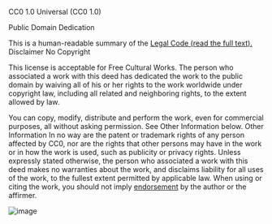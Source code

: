 CC0 1.0 Universal (CC0 1.0) 

Public Domain Dedication

This is a human-readable summary of the [Legal Code (read the full text).](http://creativecommons.org/publicdomain/zero/1.0/)
Disclaimer
No Copyright

 This license is acceptable for Free Cultural Works.
The person who associated a work with this deed has dedicated the work to the public domain by waiving all of his or her rights to the work worldwide under copyright law, including all related and neighboring rights, to the extent allowed by law.

You can copy, modify, distribute and perform the work, even for commercial purposes, all without asking permission. See Other Information below.
Other Information
In no way are the patent or trademark rights of any person affected by CC0, nor are the rights that other persons may have in the work or in how the work is used, such as publicity or privacy rights.
Unless expressly stated otherwise, the person who associated a work with this deed makes no warranties about the work, and disclaims liability for all uses of the work, to the fullest extent permitted by applicable law.
When using or citing the work, you should not imply [endorsement](http://creativecommons.org/publicdomain/zero/1.0/) by the author or the affirmer.

![image](http://i.creativecommons.org/p/zero/1.0/88x31.png)